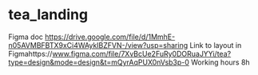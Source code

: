 # tea_landing
Figma doc https://drive.google.com/file/d/1MmhE-n05AVMBFBTX9xCi4WAykIBZFVN-/view?usp=sharing
Link to layout in Figmahttps://www.figma.com/file/7XvBcUe2FuRy0DORuaJYYi/tea?type=design&mode=design&t=mQyrAqPUX0nVsb3p-0 
Working hours 8h
